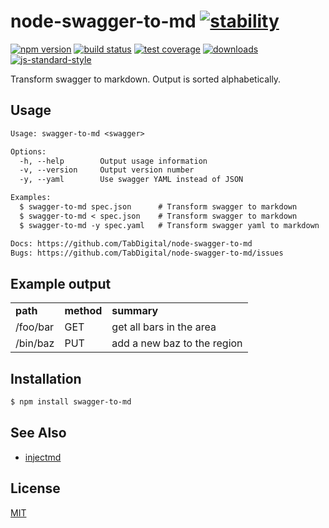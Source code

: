 # node-swagger-to-md [![stability][0]][1]
[![npm version][2]][3] [![build status][4]][5] [![test coverage][6]][7]
[![downloads][8]][9] [![js-standard-style][10]][11]

Transform swagger to markdown. Output is sorted alphabetically.

## Usage
```txt
Usage: swagger-to-md <swagger>

Options:
  -h, --help        Output usage information
  -v, --version     Output version number
  -y, --yaml        Use swagger YAML instead of JSON

Examples:
  $ swagger-to-md spec.json      # Transform swagger to markdown
  $ swagger-to-md < spec.json    # Transform swagger to markdown
  $ swagger-to-md -y spec.yaml   # Transform swagger yaml to markdown

Docs: https://github.com/TabDigital/node-swagger-to-md
Bugs: https://github.com/TabDigital/node-swagger-to-md/issues
```

## Example output
<table>
  <tr>
    <td><b>path</b></td>
    <td><b>method</b></td>
    <td><b>summary</b></td>
  </tr>
  <tr>
    <td>/foo/bar</td>
    <td>GET</td>
    <td>get all bars in the area</td>
  </tr>
  <tr>
    <td>/bin/baz</td>
    <td>PUT</td>
    <td>add a new baz to the region</td>
  </tr>
</table>

## Installation
```sh
$ npm install swagger-to-md
```

## See Also
- [injectmd](https://github.com/TabDigital/node-injectmd)

## License
[MIT](https://tldrlegal.com/license/mit-license)

[0]: https://img.shields.io/badge/stability-experimental-orange.svg?style=flat-square
[1]: https://nodejs.org/api/documentation.html#documentation_stability_index
[2]: https://img.shields.io/npm/v/node-swagger-to-md.svg?style=flat-square
[3]: https://npmjs.org/package/node-swagger-to-md
[4]: https://img.shields.io/travis/TabDigital/node-swagger-to-md/master.svg?style=flat-square
[5]: https://travis-ci.org/TabDigital/node-swagger-to-md
[6]: https://img.shields.io/codecov/c/github/TabDigital/node-swagger-to-md/master.svg?style=flat-square
[7]: https://codecov.io/github/TabDigital/node-swagger-to-md
[8]: http://img.shields.io/npm/dm/node-swagger-to-md.svg?style=flat-square
[9]: https://npmjs.org/package/node-swagger-to-md
[10]: https://img.shields.io/badge/code%20style-standard-brightgreen.svg?style=flat-square
[11]: https://github.com/feross/standard

